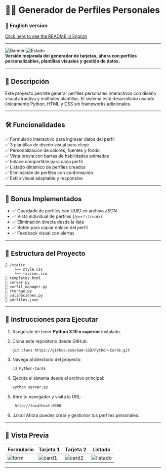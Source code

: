 # 🧑‍💻 Generador de Perfiles Personales

### 📘 English version

[Click here to see the README in English](README_EN.md)

---

![Banner](https://img.shields.io/badge/Python-3.12-blue?style=flat&logo=python) ![Estado](https://img.shields.io/badge/Proyecto-Completo-success)  
**Versión mejorada del generador de tarjetas, ahora con perfiles personalizables, plantillas visuales y gestión de datos.**

---

## 🎯 Descripción

Este proyecto permite generar perfiles personales interactivos con diseño visual atractivo y múltiples plantillas. El sistema está desarrollado usando únicamente Python, HTML y CSS sin frameworks adicionales.

---

## 🛠️ Funcionalidades

✅ Formulario interactivo para ingresar datos del perfil  
✅ 3 plantillas de diseño visual para elegir  
✅ Personalización de colores, fuentes y fondo  
✅ Vista previa con barras de habilidades animadas  
✅ Enlace compartible para cada perfil  
✅ Listado dinámico de perfiles creados  
✅ Eliminación de perfiles con confirmación  
✅ Estilo visual adaptable y responsive

---

## 🧩 Bonus Implementados

- ✅ Guardado de perfiles con UUID en archivo JSON
- ✅ Vista individual de perfiles (`/perfil/<id>`)
- ✅ Eliminación directa desde la lista
- ✅ Botón para copiar enlace del perfil
- ✅ Feedback visual con alertas

---

## 📂 Estructura del Proyecto

```
📁 /static
    └── style.css
    └── favicon.ico
📄 templates.html
📄 server.py
📄 perfil_manager.py
📄 storage.py
📄 validaciones.py
📄 perfiles.json
```

---

## 🚀 Instrucciones para Ejecutar

1. Asegúrate de tener **Python 3.10 o superior** instalado.
2. Clona este repositorio desde GitHub:

   ```bash
   git clone https://github.com/Sam-SSD/Python-Cards.git
   ```

3. Navega al directorio del proyecto:

   ```bash
   cd Python-Cards
   ```

4. Ejecuta el sistema desde el archivo principal:

   ```bash
   python server.py
   ```
5. Abre tu navegador y visita la URL:

   ```bash
    http://localhost:8000
    ```

6. ¡Listo! Ahora puedes crear y gestionar tus perfiles personales.
---

## 📸 Vista Previa

| Formulario | Tarjeta 1 | Tarjeta 2 | Listado |
|-----------|-----------|-----------|---------|
| ![form](https://github.com/user-attachments/assets/199b01ad-a534-46af-abdb-831e3be82ee6) | ![card1](https://github.com/user-attachments/assets/c410af39-a1cc-45a6-95cd-48373ab815fc) | ![card2](https://github.com/user-attachments/assets/c518c977-f40c-4ba0-b30c-3c00f73acb14) | ![listado](https://github.com/user-attachments/assets/7b5f1e6e-2dec-409b-be1e-840716e3038b) 

---
